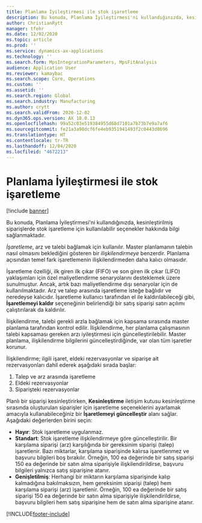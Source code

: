 ```yaml
---
title: Planlama İyileştirmesi ile stok işaretleme
description: Bu konuda, Planlama İyileştirmesi'ni kullandığınızda, kesinleştirilmiş siparişlerde stok işaretleme için kullanılabilir seçenekler hakkında bilgi sağlanmaktadır.
author: ChristianRytt
manager: tfehr
ms.date: 12/02/2020
ms.topic: article
ms.prod: ''
ms.service: dynamics-ax-applications
ms.technology: ''
ms.search.form: MpsIntegrationParameters, MpsFitAnalysis
audience: Application User
ms.reviewer: kamaybac
ms.search.scope: Core, Operations
ms.custom: ''
ms.assetid: ''
ms.search.region: Global
ms.search.industry: Manufacturing
ms.author: crytt
ms.search.validFrom: 2020-12-02
ms.dyn365.ops.version: AX 10.0.13
ms.openlocfilehash: 99a52c03e519384955d68d7101a7b73b7e9a7af6
ms.sourcegitcommit: fe21a3a98dcf6fe4eb9351941493f2c0443d8696
ms.translationtype: HT
ms.contentlocale: tr-TR
ms.lasthandoff: 12/04/2020
ms.locfileid: "4672213"
---
```

# <a name="inventory-marking-with-planning-optimization"></a>Planlama İyileştirmesi ile stok işaretleme

[!include [banner](../../includes/banner.md)]

Bu konuda, Planlama İyileştirmesi'ni kullandığınızda, kesinleştirilmiş siparişlerde stok işaretleme için kullanılabilir seçenekler hakkında bilgi sağlanmaktadır.

*İşaretleme*, arz ve talebi bağlamak için kullanılır. Master planlamanın talebin nasıl olmasını beklediğini gösteren bir *ilişkilendirmeye* benzerdir. Planlama açısından temel fark işaretlemenin ilişkilendirmeden daha kalıcı olmasıdır.

İşaretleme özelliği, ilk giren ilk çıkar (FIFO) ve son giren ilk çıkar (LIFO) yaklaşımları için özel maliyetlendirme senaryolarını desteklemek üzere sunulmuştur. Ancak, artık bazı maliyetlendirme dışı senaryolar için de kullanılmaktadır. Arz ve talep arasında işaretleme isteğe bağlıdır ve neredeyse kalıcıdır. İşaretleme kullanıcı tarafından el ile kaldırılabileceği gibi, **İşaretlemeyi kaldır** seçeneğinin belirlendiği bir satış siparişi satırı açılımı çalıştırılarak da kaldırılır.

İlişkilendirme, talebi gerekli arzla bağlamak için kapsama sırasında master planlama tarafından kontrol edilir. İlişkilendirme, her planlama çalışmasının talebi kapsaması gereken arzı iyileştirmesi için güncelleştirilebilir. Master planlama, ilişkilendirme bilgilerini güncelleştirdiğinde, var olan tüm işaretler korunur.

İlişkilendirme; ilgili işaret, eldeki rezervasyonlar ve siparişe ait rezervasyonları dahil ederek aşağıdaki sırada başlar:

1. Talep ve arz arasında işaretleme
1. Eldeki rezervasyonlar
1. Siparişteki rezervasyonlar

Planlı bir siparişi kesinleştirirken, **Kesinleştirme** iletişim kutusu kesinleştirme sırasında oluşturulan siparişler için işaretleme seçeneklerini ayarlamak amacıyla kullanabileceğiniz bir **İşaretlemeyi güncelleştir** alanı sağlar. Aşağıdaki değerlerden birini seçin:

- **Hayır**: Stok işaretleme uygulanmaz.
- **Standart**: Stok işaretleme ilişkilendirmeye göre güncelleştirilir. Bir karşılama siparişi (arz) karşılığında bir gereksinim siparişi (talep) işaretlenir. Bazı miktarlar, karşılama siparişinde kalırsa işaretlenmez ve başvuru bilgileri boş bırakılır. Örneğin, 100 ea değerinde bir satış siparişi 150 ea değerinde bir satın alma siparişiyle ilişkilendirildirse, başvuru bilgileri yalnızca satış siparişine atanır.
- **Genişletilmiş**: Herhangi bir miktarın karşılama siparişinde kalıp kalmadığına bakılmaksızın, hem gereksinim siparişi (talep) hem karşılama siparişi (arz) işaretlenir. Örneğin, 100 ea değerinde bir satış siparişi 150 ea değerinde bir satın alma siparişiyle ilişkilendirildirse, başvuru bilgileri hem satış siparişine hem de satın alma siparişine atanır.


[!INCLUDE[footer-include](../../../includes/footer-banner.md)]